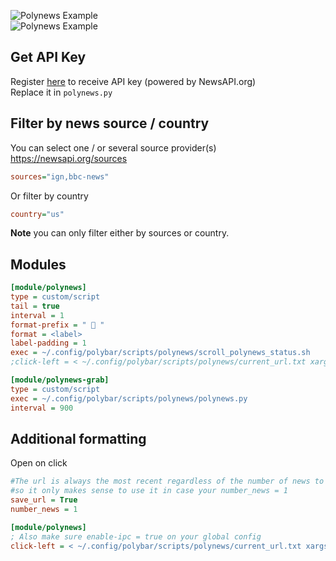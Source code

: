 ![Polynews Example](https://i.imgur.com/ALjgqS3.jpg)     
![Polynews Example](https://i.imgur.com/hSehjcj.png)

## Get API Key

Register [here](https://newsapi.org/) to receive API key (powered by NewsAPI.org)  
Replace it in `polynews.py`

## Filter by news source / country

You can select one / or several source provider(s) https://newsapi.org/sources           

```ini
sources="ign,bbc-news"
```

Or filter by country
```ini
country="us"
```

**Note** you can only filter either by sources or country.

## Modules
```ini
[module/polynews]
type = custom/script
tail = true
interval = 1
format-prefix = "  "
format = <label>
label-padding = 1
exec = ~/.config/polybar/scripts/polynews/scroll_polynews_status.sh
;click-left = < ~/.config/polybar/scripts/polynews/current_url.txt xargs -I % xdg-open %

[module/polynews-grab]
type = custom/script
exec = ~/.config/polybar/scripts/polynews/polynews.py
interval = 900
```

## Additional formatting 
Open on click

```ini
#The url is always the most recent regardless of the number of news to be shown, 
#so it only makes sense to use it in case your number_news = 1
save_url = True
number_news = 1
```

```ini
[module/polynews]
; Also make sure enable-ipc = true on your global config
click-left = < ~/.config/polybar/scripts/polynews/current_url.txt xargs -I % xdg-open %
```
